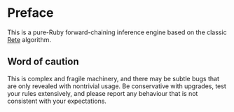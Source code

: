 # Preface

This is a pure-Ruby forward-chaining inference engine based on the classic [Rete](http://en.wikipedia.org/wiki/Rete_algorithm) algorithm.

## Word of caution

This is complex and fragile machinery, and there may be subtle bugs that are only revealed with nontrivial usage.
Be conservative with upgrades, test your rules extensively, and please report any behaviour that is not consistent with your expectations.
